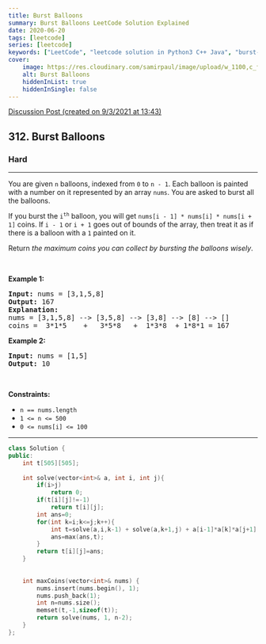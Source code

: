 ```yaml
---
title: Burst Balloons
summary: Burst Balloons LeetCode Solution Explained
date: 2020-06-20
tags: [leetcode]
series: [leetcode]
keywords: ["LeetCode", "leetcode solution in Python3 C++ Java", "burst-balloons LeetCode Solution Explained"]
cover:
    image: https://res.cloudinary.com/samirpaul/image/upload/w_1100,c_fit,co_rgb:FFFFFF,l_text:Arial_75_bold:Burst Balloons - Solution Explained/problem-solving.webp
    alt: Burst Balloons
    hiddenInList: true
    hiddenInSingle: false
---
```



[Discussion Post (created on 9/3/2021 at 13:43)](https://leetcode.com/problems/burst-balloons/discuss/1149843/MCM-or-Top-down-C%2B%2B)  
<h2>312. Burst Balloons</h2><h3>Hard</h3><hr><div><p>You are given <code>n</code> balloons, indexed from <code>0</code> to <code>n - 1</code>. Each balloon is painted with a number on it represented by an array <code>nums</code>. You are asked to burst all the balloons.</p>

<p>If you burst the <code>i<sup>th</sup></code> balloon, you will get <code>nums[i - 1] * nums[i] * nums[i + 1]</code> coins. If <code>i - 1</code> or <code>i + 1</code> goes out of bounds of the array, then treat it as if there is a balloon with a <code>1</code> painted on it.</p>

<p>Return <em>the maximum coins you can collect by bursting the balloons wisely</em>.</p>

<p>&nbsp;</p>
<p><strong>Example 1:</strong></p>

<pre><strong>Input:</strong> nums = [3,1,5,8]
<strong>Output:</strong> 167
<strong>Explanation:</strong>
nums = [3,1,5,8] --&gt; [3,5,8] --&gt; [3,8] --&gt; [8] --&gt; []
coins =  3*1*5    +   3*5*8   +  1*3*8  + 1*8*1 = 167</pre>

<p><strong>Example 2:</strong></p>

<pre><strong>Input:</strong> nums = [1,5]
<strong>Output:</strong> 10
</pre>

<p>&nbsp;</p>
<p><strong>Constraints:</strong></p>

<ul>
	<li><code>n == nums.length</code></li>
	<li><code>1 &lt;= n &lt;= 500</code></li>
	<li><code>0 &lt;= nums[i] &lt;= 100</code></li>
</ul>
</div>

---




```cpp
class Solution {
public:
    int t[505][505];
    
    int solve(vector<int>& a, int i, int j){
        if(i>j)
            return 0;
        if(t[i][j]!=-1)
            return t[i][j];
        int ans=0;
        for(int k=i;k<=j;k++){
            int t=solve(a,i,k-1) + solve(a,k+1,j) + a[i-1]*a[k]*a[j+1];
            ans=max(ans,t);
        }
        return t[i][j]=ans;
    }
    
    
    int maxCoins(vector<int>& nums) {
        nums.insert(nums.begin(), 1);
        nums.push_back(1);  
        int n=nums.size();
        memset(t,-1,sizeof(t));
        return solve(nums, 1, n-2);
    }
};
```
